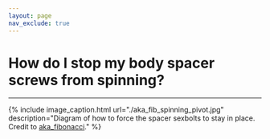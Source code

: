 ```yaml
---
layout: page
nav_exclude: true
---
```


# How do I stop my body spacer screws from spinning?
---

{% include image_caption.html url="./aka_fib_spinning_pivot.jpg" description="Diagram of how to force the spacer sexbolts to stay in place. Credit to [aka_fibonacci](https://www.instagram.com/aka_fibonacci/)." %}